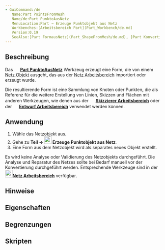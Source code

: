 ```yaml
---
- GuiCommand:/de
   Name:Part PointsFromMesh‎
   Name/de:Part PunkteAusNetz
   MenuLocation:Part → Erzeuge Punktobjekt aus Netz
   Workbenches:[Arbeitsbereich Part](Part_Workbench/de.md)
   Version:0.19
   SeeAlso:[Part FormausNetz](Part_ShapeFromMesh/de.md), [Part KonvertiereZuFestkörper](Part_MakeSolid/de.md), [Part FormVerfeinern](Part_RefineShape/de.md)
---
```



</div>

## Beschreibung

Das **<img src="images/Part_PointsFromMesh.svg" width=16px>
[Part PunkteAusNetz](Part_PointsFromMesh/de.md)** Werkzeug erzeugt eine Form, die von einem [Netz Objekt](Glossary/de#Mesh.md) ausgeht, das aus der [Netz Arbeitsbereich](Mesh_Workbench/de.md) importiert oder erzeugt wurde.

Die resultierende Form ist eine Sammlung von Knoten oder Punkten, die als Referenz für die weitere Erstellung von Linien, Skizzen und Flächen mit anderen Werkzeugen, wie denen aus der **<img src="images/Workbench_Sketcher.svg" width=16px>
[Skizzierer Arbeitsbereich](Sketcher_Workbench/de.md)** oder der **<img src="images/Workbench_Draft.svg" width=16px> [Entwurf Arbeitsbereich](Draft_Workbench/de.md)** verwendet werden können.

## Anwendung

1.  Wähle das Netzobjekt aus.
2.  Gehe zu **Teil → <img src="images/Part_PointsFromMesh.svg" width=24px> Erzeuge Punktobjekt aus Netz**.
3.  Eine Form aus dem Netzobjekt wird als separates neues Objekt erstellt.

Es wird keine Analyse oder Validierung des Netzobjekts durchgeführt. Die Analyse und Reparatur des Netzes sollte bei Bedarf manuell vor der Konvertierung durchgeführt werden. Entsprechende Werkzeuge sind in der **<img src="images/Workbench_Mesh.svg" width=24px>[Netz Arbeitsbereich](Mesh_Workbench/de.md)** verfügbar.

## Hinweise

## Eigenschaften

## Begrenzungen

## Skripten


<div class="mw-translate-fuzzy">





</div>


 
